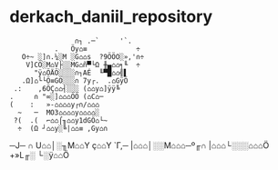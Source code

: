 # derkach_daniil_repository
                                        
                    ∩┐ .─`     '`.      
               .   Öy⌂≡            ÷    
       O÷~ ░]∩.¼░M ░G⌂⌂s  ?9ÖÖO░»,'∩÷   
        V]CÖ░M⌂V├░░MG⌂ñ▀└Ω ╫▄⌂⌂╕╙  ÷    
          "ÿ⌂ÖÄÖ░░░░∩┐AÉ  ╙▀█⌂⌂╣▌       
       .Ω]⌂└└Ö≡GÖ░░░∩ 7y┌.  .⌂GÿÖ       
     .:    ,6ÖÇ⌂⌂┤░░░ (⌂⌂y⌂]ÿÿ╚         
    .     ∩ "∞░]⌂⌂⌂ÖÖ (⌂C⌂─             
    (    :   »-⌂⌂⌂⌂y┌∩/⌂⌂⌂              
      ~   ─  MO3⌂⌂⌂⌂y⌂⌂⌂⌂░
     ?(  .(  ⌐⌂⌂⌠╖⌂⌂y1dGÖ⌂└~
      ÷  (Ω ┘⌂⌂y░╚|⌂⌂≡ ,Gy⌂∩
  ─J─    ∩  U⌂⌂│░╖M⌂⌂Y ç⌂⌂Y
     `Γ,─  |⌂⌂⌂│░░M⌂⌂⌂─º╓∩
           |⌂⌂⌂└░░░⌂⌂⌂Ö
            +»L╓░ └░ÿ⌂⌂Ö
